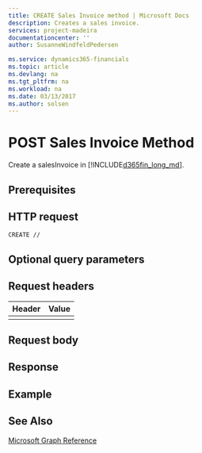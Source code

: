 ```yaml
---
title: CREATE Sales Invoice method | Microsoft Docs
description: Creates a sales invoice.
services: project-madeira
documentationcenter: ''
author: SusanneWindfeldPedersen

ms.service: dynamics365-financials
ms.topic: article
ms.devlang: na
ms.tgt_pltfrm: na
ms.workload: na
ms.date: 03/13/2017
ms.author: solsen
---
```


# POST Sales Invoice Method
Create a salesInvoice in [!INCLUDE[d365fin_long_md](../dynamics-nav/includes/d365fin_long_md.md)].

## Prerequisites

## HTTP request
```
CREATE //
```
## Optional query parameters

## Request headers

|Header|Value|
|------|-----|
|||

## Request body

## Response

## Example

## See Also
[Microsoft Graph Reference](graph-reference.md)  